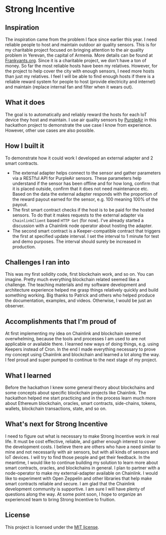 # Strong Incentive

## Inspiration
The inspiration came from the problem I face since earlier this year. I need reliable people to host and maintain outdoor air quality sensors. This is for my charitable project focused on bringing attention to the air quality problem in Yerevan, the capital of Armenia. More details can be found at [Frankyants.org](https://www.frankyants.org). Since it is a charitable project, we don't have a ton of money. So far the most reliable hosts have been my relatives. However, for the project to help cover the city with enough sensors, I need more hosts than just my relatives. I feel I will be able to find enough hosts if there is a reliable reward system for people to host (provide electricity and internet) and maintain (replace internal fan and filter when it wears out).
## What it does
The goal is to automatically and reliably reward the hosts for each IoT device they host and maintain. I use air quality sensors by [PurpleAir](https://www2.purpleair.com/collections/air-quality-sensors) in this hackathon project to demonstrate the use case I know from experience. However, other use cases are also possible.
## How I built it
To demonstrate how it could work I developed an external adapter and 2 smart contracts. 
* The external adapter helps connect to the sensor and gather parameters via a RESTful API for PurpleAir sensors. These parameters help understand if the sensor has been offline and for how long, confirm that it is placed outside, confirm that it does not need maintenance etc. Based on the data the external adapter responds with the proportion of the reward payout earned for the sensor, e.g. 100 meaning 100% of the payout. 
* The first smart contract checks if the host is to be paid for the hosted sensors. To do that it makes requests to the external adapter via `ChainlinkClient` based `HTTP Get` (for now). I've already started a discussion with a Chainlink node operator about hosting the adapter.
* The second smart contract is a Keeper-compatible contract that triggers the first at specified update interval. I set the interval to 1 minute for test and demo purposes. The interval should surely be increased in production.
## Challenges I ran into
This was my first solidity code, first blockchain work, and so on. You can imagine. Pretty much everything blockchain related seemed like a challenge. The teaching materials and my software development and architecture experience helped me grasp things relatively quickly and build something working. Big thanks to Patrick and others who helped produce the documentation, examples, and videos. Otherwise, I would be just an observer.
## Accomplishments that I'm proud of
At first implementing my idea on Chainlink and blockchain seemed overwhelming, because the tools and processes I am used to are not applicable or available there. I learned new ways of doing things, e.g. using Keepers instead of Cron. In the end I made everything necessary to prove my concept using Chainlink and blockchain and learned a lot along the way. I feel proud and super pumped to continue to the next stage of my project.
## What I learned
Before the hackathon I knew some general theory about blockchains and some concepts about specific blockchain projects like Chainlink. The hackathon helped me start practicing and in the process learn much more about Ethereum blockchain, oracles, smart contracts, side-chains, tokens, wallets, blockchain transactions, state, and so on. 
## What's next for Strong Incentive
I need to figure out what is necessary to make Strong Incentive work in real life. It must be cost effective, reliable, and gather enough interest to cover the development costs. I believe there are others who have a need similar to mine and not necessarily with air sensors, but with all kinds of sensors and IoT devices. I will try to find those people and get their feedback. In the meantime, I would like to continue building my solution to learn more about smart contracts, oracles, and blockchains in general. I plan to partner with a node-operator to make my external-adapter available on Chainlink. I would like to experiment with Open Zeppelin and other libraries that help make smart contracts reliable and secure. I am glad that the Chainlink development community is supportive. I am sure I will have plenty of questions along the way. At some point soon, I hope to organize an experienced team to bring Strong Incentive to fruition.
## License
This project is licensed under the [MIT license](LICENSE).
